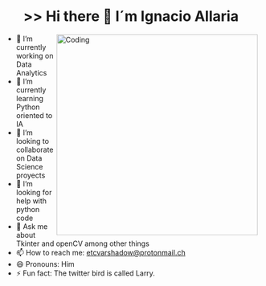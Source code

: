 <h1 align="center">>> Hi there 👋 I´m Ignacio Allaria</h1>

<img align="right" alt="Coding" width="400" src="https://camo.githubusercontent.com/683e2187241c641430216c864ce93fc5a0e0dfb232c5a01d1c54b54d63aa8cb2/68747470733a2f2f63646e2e6472696262626c652e636f6d2f75736572732f313136323037372f73637265656e73686f74732f333834383931342f70726f6772616d6d65722e676966">


- 🔭 I’m currently working on Data Analytics
- 🌱 I’m currently learning Python oriented to IA
- 👯 I’m looking to collaborate on Data Science proyects
- 🤔 I’m looking for help with python code
- 💬 Ask me about Tkinter and openCV among other things
- 📫 How to reach me: etcvarshadow@protonmail.ch  
- 😄 Pronouns: Him
- ⚡ Fun fact: The twitter bird is called Larry.

